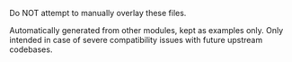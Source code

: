 Do NOT attempt to manually overlay these files. 

Automatically generated from other modules, kept as examples only. Only intended in case of severe compatibility issues with future upstream codebases.
